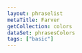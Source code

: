 ```yaml
---
layout: phraselist
metaTitle: Farver
getCollection: colors
dataSet: phrasesColors
tags: ["basic"]
---
```

